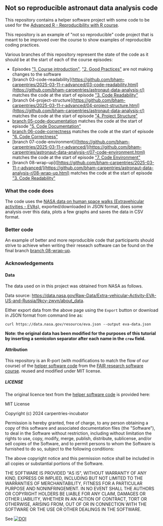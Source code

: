 ## Not so reproducible astronaut data analysis code

This repository contains a helper software project with some code to be used 
for the [Advanced R - Reproducibility with R course](https://github.com/bham-carpentries/2025-03-10-r-advanced). 

This repository is an example of "not so reproducible" code project that is meant to be improved over the course to show examples of reproducible coding practices. 

Various branches of this repository represent the state of the code as it should be at the start of each of the course episodes:

- Episodes ["1. Course introduction"](https://github.com/bham-carpentries/2025-03-11-r-advanced/01-introduction.html), ["2. Good Practices"](https://github.com/bham-carpentries/2025-03-11-r-advanced/02-good-practices.html) are not making changes to the software
- [branch 03-code-readability](https://github.com/bham-carpentries/2025-03-11-r-advanced/03-code-readability.html](https://github.com/bham-carpentries/astronaut-data-analysis-r/) matches the code at the start of episode ["3. Code Readability"](https://github.com/bham-carpentries/2025-03-11-r-advanced/03-code-readability.html)
- [branch 04-project-structure](https://github.com/bham-carpentries/2025-03-11-r-advanced/04-project-structure.html](https://github.com/bham-carpentries/astronaut-data-analysis-r/) matches the code at the start of episode ["4. Project Structure"](https://github.com/bham-carpentries/2025-03-11-r-advanced/04-project-structure.html)
- [branch 05-code-documentation](https://github.com/bham-carpentries/astronaut-data-analysis-r/05-code-readability.html) matches the code at the start of episode ["5. Code Documentation"](https://github.com/bham-carpentries/2025-03-11-r-advanced/05-code-readability.html)
- [branch 06-code-correctness](https://github.com/bham-carpentries/astronaut-data-analysis-r/06-code-correctness.html) matches the code at the start of episode ["6. Code Correctness"](https://github.com/bham-carpentries/2025-03-11-r-advanced/06-code-correctness.html)
- [branch 07-code-environment]([https://github.com/bham-carpentries/2025-03-11-r-advanced/](https://github.com/bham-carpentries/astronaut-data-analysis-r/07-code-environment.html) matches the code at the start of episode ["7. Code Environment"](https://github.com/bham-carpentries/2025-03-11-r-advanced/07-code-environment.html)
- [branch 08-wrap-up]([https://github.com/bham-carpentries/2025-03-11-r-advanced/](https://github.com/bham-carpentries/astronaut-data-analysis-r/08-wrap-up.html) matches the code at the start of episode ["3. Code Readability"](https://github.com/bham-carpentries/2025-03-11-r-advanced/08-wrap-up.html)


### What the code does
The code uses the [NASA data on human space walks (Extravehicular activities - EVAs)](https://data.nasa.gov/Raw-Data/Extra-vehicular-Activity-EVA-US-and-Russia/9kcy-zwvn/data_preview), 
exported/downloaded in JSON format, does some analysis over this data, plots a few graphs and saves the data in CSV format. 

### Better code
An example of better and more reproducible code that participants should strive to achieve when writing their reseach software 
can be found on the final branch [branch 08-wrap-up](https://github.com/bham-carpentries/2025-03-11-r-advanced/08-wrap-up.html).

### Acknowledgements

#### Data

The data used on in this project was obtained from NASA as follows.

Data source: https://data.nasa.gov/Raw-Data/Extra-vehicular-Activity-EVA-US-and-Russia/9kcy-zwvn/about_data.

Either export data from the above page using the `Export` button or download in JSON format from command line as: 

`curl https://data.nasa.gov/resource/eva.json --output eva-data.json`

**Note: the original data has been modified for the purposes of this tutorial by inserting a semicolon separator after each name in the `crew` field.**

#### Attribution
This repository is an R-port (with modifications to match the flow of our course) of the [helper software code](https://github.com/carpentries-incubator/astronaut-data-analysis-not-so-fair/tree/main) 
from the [FAIR research software course](https://github.com/carpentries-incubator/fair-research-software). 
reused and modified under MIT license.  

##### LICENSE
The original licence text from the [helper software code](https://github.com/carpentries-incubator/astronaut-data-analysis-not-so-fair/tree/main) is
provided here:

MIT License

Copyright (c) 2024 carpentries-incubator

Permission is hereby granted, free of charge, to any person obtaining a copy
of this software and associated documentation files (the "Software"), to deal
in the Software without restriction, including without limitation the rights
to use, copy, modify, merge, publish, distribute, sublicense, and/or sell
copies of the Software, and to permit persons to whom the Software is
furnished to do so, subject to the following conditions:

The above copyright notice and this permission notice shall be included in all
copies or substantial portions of the Software.

THE SOFTWARE IS PROVIDED "AS IS", WITHOUT WARRANTY OF ANY KIND, EXPRESS OR
IMPLIED, INCLUDING BUT NOT LIMITED TO THE WARRANTIES OF MERCHANTABILITY,
FITNESS FOR A PARTICULAR PURPOSE AND NONINFRINGEMENT. IN NO EVENT SHALL THE
AUTHORS OR COPYRIGHT HOLDERS BE LIABLE FOR ANY CLAIM, DAMAGES OR OTHER
LIABILITY, WHETHER IN AN ACTION OF CONTRACT, TORT OR OTHERWISE, ARISING FROM,
OUT OF OR IN CONNECTION WITH THE SOFTWARE OR THE USE OR OTHER DEALINGS IN THE
SOFTWARE.

See
[![DOI](https://zenodo.org/badge/776011771.svg)](https://zenodo.org/doi/10.5281/zenodo.12699084)

